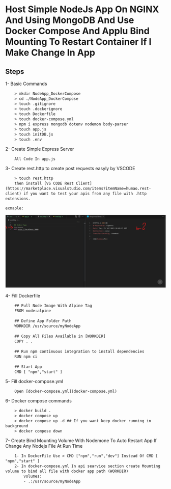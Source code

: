 Host Simple NodeJs App On NGINX And Using MongoDB And Use Docker Compose And Applu Bind Mounting To Restart Container If I Make Change In App 
=====

Steps
-----------------------------------------
1- Basic Commands
```
    > mkdir NodeApp_DockerCompose
    > cd ./NodeApp_DockerCompose
    > touch .gitignore
    > touch .dockerignore
    > touch Dockerfile
    > touch docker-compose.yml
    > npm i express mongodb dotenv nodemon body-parser
    > touch app.js
    > touch initDB.js
    > touch .env
```

2- Create Simple Express Server 
```
    All Code In app.js
```

3- Create rest.http to create post requests easyly by VSCODE
```
    > touch rest.http
    then install [VS CODE Rest Client](https://marketplace.visualstudio.com/items?itemName=humao.rest-client) if you want to test your apis from any file with .http extensions.
```
    exmaple:
![End Points](https://raw.githubusercontent.com/ahmednageebmahmoud/Learn-By-Examples/main/docker/NodeApp_DockerCompose/images/rest-http.png)


4- Fill Dockerfile
```
    ## Pull Node Image With Alpine Tag
    FROM node:alpine

    ## Define App Folder Path
    WORKDIR /usr/source/myNodeApp

    ## Copy All Files Available in [WORKDIR]
    COPY . .

    ## Run npm continuous integration to install dependencies 
    RUN npm ci

    ## Start App
    CMD [ "npm","start" ]
````

5- Fill docker-compose.yml 
```
    Open [docker-compose.yml](docker-compose.yml)

```


6- Docker compose commands  
```
    > docker build .
    > docker compose up 
    > docker compose up -d ## If you want keep docker running in background 
    > docker compose down

```

7- Create Bind Mounting Volume With Nodemone To Auto Restart App If Change Any Nodejs File At Run Time  
```
    1- In DockerFile Use > CMD ["npm","run","dev"] Instead Of CMD [ "npm","start" ]
    2- In docker-compose.yml In api searvice section create Mounting volume to bind all file with docker app path (WORKDIR)
        volumes:
        - .:/usr/source/myNodeApp
```